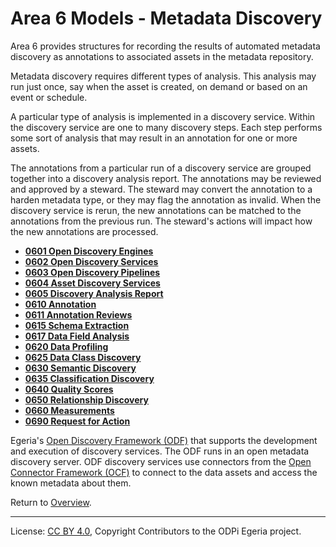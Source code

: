 <!-- SPDX-License-Identifier: CC-BY-4.0 -->
<!-- Copyright Contributors to the ODPi Egeria project. -->

# Area 6 Models - Metadata Discovery

Area 6 provides structures for recording the results of
automated metadata discovery as annotations to associated assets in
the metadata repository.

Metadata discovery requires different types of analysis.
This analysis may run just once, say when the asset is created,
on demand or based on an event or schedule.

A particular type of analysis is implemented in a
discovery service.
Within the discovery service are one to many discovery steps.
Each step performs some sort of analysis that may result in an
annotation for one or more assets.

The annotations from a particular run of a discovery
service are grouped together into a discovery analysis report.
The annotations may be reviewed and approved by a steward.
The steward may convert the annotation to a harden metadata type,
or they may flag the annotation as invalid.
When the discovery service is rerun, the new annotations
can be matched to the annotations from the previous run.
The steward's actions will impact how the new annotations are processed.

* **[0601 Open Discovery Engines](0601-Open-Discovery-Engine.md)**
* **[0602 Open Discovery Services](0602-Open-Discovery-Services.md)**
* **[0603 Open Discovery Pipelines](0603-Open-Discovery-Pipelines.md)**
* **[0604 Asset Discovery Services](0604-Asset-Discovery-Services.md)**
* **[0605 Discovery Analysis Report](0605-Open-Discovery-Analysis-Reports.md)**
* **[0610 Annotation](0610-Annotations.md)**
* **[0611 Annotation Reviews](0612-Annotation-Reviews.md)**
* **[0615 Schema Extraction](0615-Schema-Extraction.md)**
* **[0617 Data Field Analysis](0617-Data-Field-Analysis.md)**
* **[0620 Data Profiling](0620-Data-Profiling.md)**
* **[0625 Data Class Discovery](0625-Data-Class-Discovery.md)**
* **[0630 Semantic Discovery](0630-Semantic-Discovery.md)**
* **[0635 Classification Discovery](0635-Classification-Discovery.md)**
* **[0640 Quality Scores](0640-Quality-Scores.md)**
* **[0650 Relationship Discovery](0650-Relationship-Discovery.md)**
* **[0660 Measurements](0660-Data-Source-Measurements.md)**
* **[0690 Request for Action](0690-Request-for-Action.md)**

Egeria's [Open Discovery Framework (ODF)](../../../open-metadata-implementation/frameworks/open-discovery-framework/README.md)
that supports the development and execution of discovery services.
The ODF runs in an open metadata discovery server.
ODF discovery services use connectors from the
[Open Connector Framework (OCF)](../../../open-metadata-implementation/frameworks/open-connector-framework)
to connect to the data assets and access the known
metadata about them. 

Return to [Overview](README.md).

----
License: [CC BY 4.0](https://creativecommons.org/licenses/by/4.0/),
Copyright Contributors to the ODPi Egeria project.